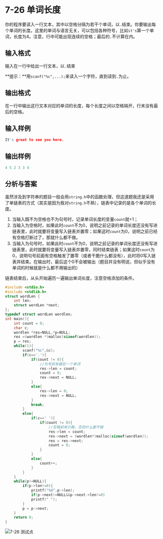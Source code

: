 # 7-26 单词长度

你的程序要读入一行文本，其中以空格分隔为若干个单词，以`.`结束。你要输出每个单词的长度。这里的单词与语言无关，可以包括各种符号，比如`it's`算一个单词，长度为4。注意，行中可能出现连续的空格；最后的`.`不计算在内。

## 输入格式

输入在一行中给出一行文本，以`.`结束

**提示：**用`scanf("%c",...);`来读入一个字符，直到读到`.`为止。

## 输出格式

在一行中输出这行文本对应的单词的长度，每个长度之间以空格隔开，行末没有最后的空格。

## 输入样例

```c
It's great to see you here.
```

## 输出样例

```c
4 5 2 3 3 4
```

## 分析与答案

虽然涉及到字符串的题目一般会用`string.h`中的函数处理，但这道题我还是采用了单链表的方式（其实是因为我对`string.h`不熟），链表中记录的是各个单词的长度。

1. 当输入既不为空格也不为句号时，记录单词长度的变量`count`就+1；
2. 当输入为空格时，如果此时`count`不为0，说明之前记录的单词长度还没有写进链表里，此时就要将变量写入链表并置零；如果这时`count`为0，说明之前已经有空格打断过了，那就什么都不做。
3. 当输入为句号时，如果此时`count`不为0，说明之前记录的单词长度还没有写进链表里，此时就要将变量写入链表并置零，同时结束链表；如果这时`count`为0，说明句号前面有空格触发了置零（或者干脆什么都没有），此时将0写入链表并结束。在输出时，最后这个0不会被输出（题目并没有明说，但似乎没有单词的时候就是什么都不用输出的）

链表结束后，从头开始遍历一遍输出单词长度，注意空格添加的条件。

```c
#include <stdio.h>
#include <stdlib.h>
struct wordLen {
    int len;
    struct wordLen *next;
};
typedef struct wordLen wordlen;
int main(){
    int count = 0;
    char c;
    wordlen *res=NULL,*p=NULL;
    res =(wordlen *)malloc(sizeof(wordlen));
    p = res;
    while(1){
        scanf("%c",&c);
        if(c=='.'){
            if(count != 0){
                //句号前有最后一个单词
                res->len = count;
                count = 0;
                res->next = NULL;
            }
            else{
                res->len = 0;
                res->next = NULL;
            }
            break;
        }
        else{
            if(c==' '){
                if(count != 0){
                    //空格前有计数，否则什么都不做
                    res->len = count;
                    res->next = (wordlen*)malloc(sizeof(wordlen));
                    res = res->next;
                    count = 0;
                }
            }
            else{
                count++;
            }
        }
    }
    while(p!=NULL){
        if(p->len!=0){
            printf("%d",p->len);
            if(p->next!=NULL&&p->next->len!=0)
            printf(" ");
        }
        p = p->next;
    }
    return 0;
}
```

![7-26 测试点](https://picb.waku.icu/picb/2024/05/13/202405132121434.png)